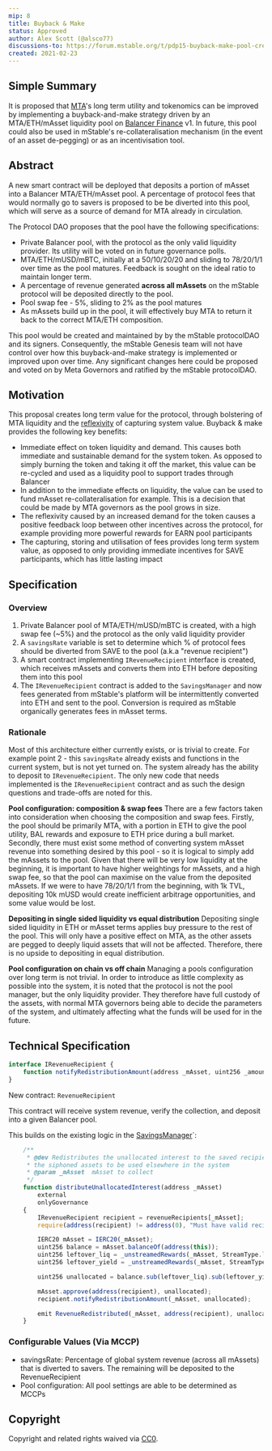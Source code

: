 ```yaml
---
mip: 8
title: Buyback & Make
status: Approved
author: Alex Scott (@alsco77)
discussions-to: https://forum.mstable.org/t/pdp15-buyback-make-pool-creation-mip-8/363
created: 2021-02-23
---
```


## Simple Summary

<!--"If you can't explain it simply, you don't understand it well enough." Simply describe the outcome the proposed changes intends to achieve. This should be non-technical and accessible to a casual community member.-->

It is proposed that [MTA][3]'s long term utility and tokenomics can be improved by implementing a buyback-and-make strategy driven by an MTA/ETH/mAsset liquidity pool on [Balancer Finance][4] v1. In future, this pool could also be used in mStable's re-collateralisation mechanism (in the event of an asset de-pegging) or as an incentivisation tool.

## Abstract

<!--A short (~200 word) description of the proposed change, the abstract should clearly describe the proposed change. This is what *will* be done if the MIP is implemented, not *why* it should be done or *how* it will be done. If the MIP proposes deploying a new contract, write, "we propose to deploy a new contract that will do x".-->

A new smart contract will be deployed that deposits a portion of mAsset into a Balancer MTA/ETH/mAsset pool. A percentage of protocol fees that would normally go to savers is proposed to be be diverted into this pool, which will serve as a source of demand for MTA already in circulation.

The Protocol DAO proposes that the pool have the following specifications:

- Private Balancer pool, with the protocol as the only valid liquidity provider. Its utility will be voted on in future governance polls.
- MTA/ETH/mUSD/mBTC, initially at a 50/10/20/20 and sliding to 78/20/1/1 over time as the pool matures. Feedback is sought on the ideal ratio to maintain longer term.
- A percentage of revenue generated **across all mAssets** on the mStable protocol will be deposited directly to the pool.
- Pool swap fee - 5%, sliding to 2% as the pool matures
- As mAssets build up in the pool, it will effectively buy MTA to return it back to the correct MTA/ETH composition.

This pool would be created and maintained by by the mStable protocolDAO and its signers. Consequently, the mStable Genesis team will not have control over how this buyback-and-make strategy is implemented or improved upon over time. Any significant changes here could be proposed and voted on by Meta Governors and ratified by the mStable protocolDAO.

## Motivation

<!--This is the problem statement. This is the *why* of the MIP. It should clearly explain *why* the current state of the protocol is inadequate.  It is critical that you explain *why* the change is needed, if the MIP proposes changing how something is calculated, you must address *why* the current calculation is innaccurate or wrong. This is not the place to describe how the MIP will address the issue!-->

This proposal creates long term value for the protocol, through bolstering of MTA liquidity and the [reflexivity][1] of capturing system value. Buyback & make provides the following key benefits:

- Immediate effect on token liquidity and demand. This causes both immediate and sustainable demand for the system token. As opposed to simply burning the token and taking it off the market, this value can be re-cycled and used as a liquidity pool to support trades through Balancer
- In addition to the immediate effects on liquidity, the value can be used to fund mAsset re-collateralisation for example. This is a decision that could be made by MTA governors as the pool grows in size.
- The reflexivity caused by an increased demand for the token causes a positive feedback loop between other incentives across the protocol, for example providing more powerful rewards for EARN pool participants
- The capturing, storing and utilisation of fees provides long term system value, as opposed to only providing immediate incentives for SAVE participants, which has little lasting impact

## Specification

<!--The specification should describe the syntax and semantics of any new feature, there are five sections
1. Overview
2. Rationale
3. Technical Specification
4. Test Cases
5. Configurable Values
-->

### Overview

<!--This is a high level overview of *how* the MIP will solve the problem. The overview should clearly describe how the new feature will be implemented.-->

1. Private Balancer pool of MTA/ETH/mUSD/mBTC is created, with a high swap fee (~5%) and the protocol as the only valid liquidity provider
1. A `savingsRate` variable is set to determine which % of protocol fees should be diverted from SAVE to the pool (a.k.a "revenue recipient")
1. A smart contract implementing `IRevenueRecipient` interface is created, which receives mAssets and converts them into ETH before depositing them into this pool
1. The `IRevenueRecipient` contract is added to the `SavingsManager` and now fees generated from mStable's platform will be intermittently converted into ETH and sent to the pool. Conversion is required as mStable organically generates fees in mAsset terms.

### Rationale

<!--This is where you explain the reasoning behind how you propose to solve the problem. Why did you propose to implement the change in this way, what were the considerations and trade-offs. The rationale fleshes out what motivated the design and why particular design decisions were made. It should describe alternate designs that were considered and related work. The rationale may also provide evidence of consensus within the community, and should discuss important objections or concerns raised during discussion.-->

Most of this architecture either currently exists, or is trivial to create. For example point 2 - this `savingsRate` already exists and functions in the current system, but is not yet turned on. The system already has the ability to deposit to `IRevenueRecipient`. The only new code that needs implemented is the `IRevenueRecipient` contract and as such the design questions and trade-offs are noted for this.

**Pool configuration: composition & swap fees**
There are a few factors taken into consideration when choosing the composition and swap fees. Firstly, the pool should be primarily MTA, with a portion in ETH to give the pool utility, BAL rewards and exposure to ETH price during a bull market. Secondly, there must exist some method of converting system mAsset revenue into something desired by this pool - so it is logical to simply add the mAssets to the pool. Given that there will be very low liquidity at the beginning, it is important to have higher weightings for mAssets, and a high swap fee, so that the pool can maximise on the value from the deposited mAssets. If we were to have 78/20/1/1 from the beginning, with 1k TVL, depositing 10k mUSD would create inefficient arbitrage opportunities, and some value would be lost.

**Depositing in single sided liquidity vs equal distribution**
Depositing single sided liquidity in ETH or mAsset terms applies buy pressure to the rest of the pool. This will only have a positive effect on MTA, as the other assets are pegged to deeply liquid assets that will not be affected. Therefore, there is no upside to depositing in equal distribution.

**Pool configuration on chain vs off chain**
Managing a pools configuration over long term is not trivial. In order to introduce as little complexity as possible into the system, it is noted that the protocol is not the pool manager, but the only liquidity provider. They therefore have full custody of the assets, with normal MTA governors being able to decide the parameters of the system, and ultimately affecting what the funds will be used for in the future.

## Technical Specification

<!--The technical specification should outline the public API of the changes proposed. That is, changes to any of the interfaces mStable currently exposes or the creations of new ones.-->

```typescript
interface IRevenueRecipient {
    function notifyRedistributionAmount(address _mAsset, uint256 _amount) external;
}
```

New contract: `RevenueRecipient`

This contract will receive system revenue, verify the collection, and deposit into a given Balancer pool.

This builds on the existing logic in the [SavingsManager][2]`:

```typescript
    /**
     * @dev Redistributes the unallocated interest to the saved recipient, allowing
     * the siphoned assets to be used elsewhere in the system
     * @param _mAsset  mAsset to collect
     */
    function distributeUnallocatedInterest(address _mAsset)
        external
        onlyGovernance
    {
        IRevenueRecipient recipient = revenueRecipients[_mAsset];
        require(address(recipient) != address(0), "Must have valid recipient");

        IERC20 mAsset = IERC20(_mAsset);
        uint256 balance = mAsset.balanceOf(address(this));
        uint256 leftover_liq = _unstreamedRewards(_mAsset, StreamType.liquidator);
        uint256 leftover_yield = _unstreamedRewards(_mAsset, StreamType.yield);

        uint256 unallocated = balance.sub(leftover_liq).sub(leftover_yield);

        mAsset.approve(address(recipient), unallocated);
        recipient.notifyRedistributionAmount(_mAsset, unallocated);

        emit RevenueRedistributed(_mAsset, address(recipient), unallocated);
    }
```

### Configurable Values (Via MCCP)

<!--Please list all values configurable via MCCP under this implementation.-->

- savingsRate: Percentage of global system revenue (across all mAssets) that is diverted to savers. The remaining will be deposited to the RevenueRecipient
- Pool configuration: All pool settings are able to be determined as MCCPs

## Copyright

Copyright and related rights waived via [CC0](https://creativecommons.org/publicdomain/zero/1.0/).

[1]: https://www.investopedia.com/terms/r/reflexivity.asp
[2]: https://etherscan.io/address/0x9781c4e9b9cc6ac18405891df20ad3566fb6b301
[3]: https://docs.mstable.org/mstable-assets/functions
[4]: https://balancer.finance/
